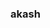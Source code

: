 ### akash
<!--
<hr>
css. i would appreciate all kinds of recommendations from you. thank you.
<br> 

[my codepen account.](https://codepen.io/akash-1618)

<p align="center">
<img src="https://imgur.com/bOkr3ML.gif" width="50%" align="center">
</p>
-->
<!--
**akash-1618/akash-1618** is a ✨ _special_ ✨ repository because its `README.md` (this file) appears on your GitHub profile.

Here are some ideas to get you started:

- 🔭 I’m currently working on ...
- 🌱 I’m currently learning ...
- 👯 I’m looking to collaborate on ...
- 🤔 I’m looking for help with ...
- 💬 Ask me about ...
- 📫 How to reach me: ...
- 😄 Pronouns: ...
- ⚡ Fun fact: ...
-->
